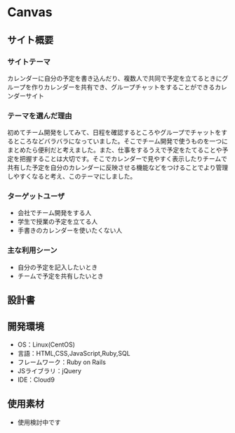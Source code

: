 # Canvas

## サイト概要
### サイトテーマ
カレンダーに自分の予定を書き込んだり、複数人で共同で予定を立てるときにグループを作りカレンダーを共有でき、グループチャットをすることができるカレンダーサイト

### テーマを選んだ理由
初めてチーム開発をしてみて、日程を確認するところやグループでチャットをするところなどバラバラになっていました。そこでチーム開発で使うものを一つにまとめたら便利だと考えました。また、仕事をするうえで予定をたてることや予定を把握することは大切です。そこでカレンダーで見やすく表示したりチームで共有した予定を自分のカレンダーに反映させる機能などをつけることでより管理しやすくなると考え、このテーマにしました。

### ターゲットユーザ
- 会社でチーム開発をする人
- 学生で授業の予定を立てる人
- 手書きのカレンダーを使いたくない人

### 主な利用シーン
- 自分の予定を記入したいとき
- チームで予定を共有したいとき

## 設計書


## 開発環境
- OS：Linux(CentOS)
- 言語：HTML,CSS,JavaScript,Ruby,SQL
- フレームワーク：Ruby on Rails
- JSライブラリ：jQuery
- IDE：Cloud9

## 使用素材
- 使用検討中です
